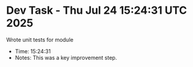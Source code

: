 # Dev Task - Thu Jul 24 15:24:31 UTC 2025
Wrote unit tests for module
- Time: 15:24:31
- Notes: This was a key improvement step.
